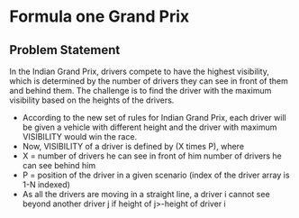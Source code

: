 # Formula one Grand Prix
## Problem Statement
In the Indian Grand Prix, drivers compete to have the highest visibility, which is determined by the number of drivers they can see in front of them and behind them. The challenge is to find the driver with the maximum visibility based on the heights of the drivers.

- According to the new set of rules for Indian Grand Prix, each driver will be given a vehicle with different height and the driver with maximum VISIBILITY would win the race.
- Now, VISIBILITY of a driver is defined by (X times P), where
- X = number of drivers he can see in front of him number of drivers he can see behind him
- P = position of the driver in a given scenario (index of the driver array is 1-N indexed)
- As all the drivers are moving in a straight line, a driver i cannot see beyond another driver j if height of j>-height of driver i
